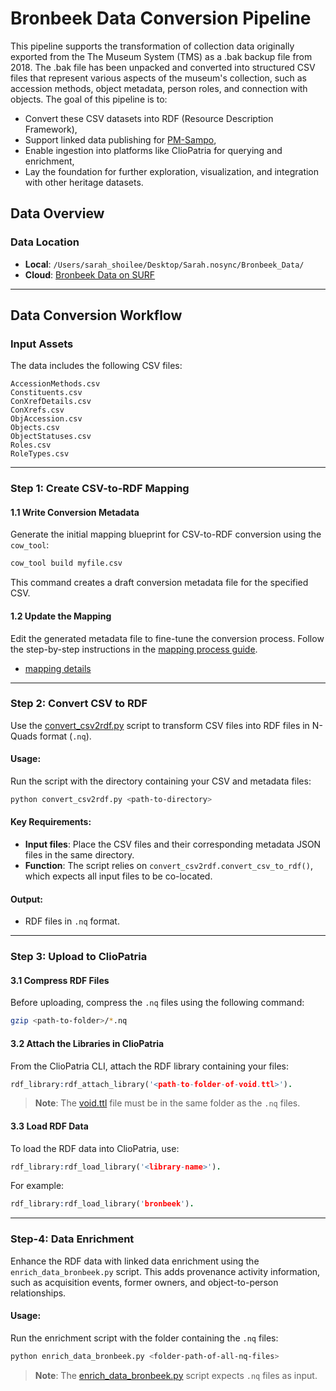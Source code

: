 # Bronbeek Data Conversion Pipeline

This pipeline supports the transformation of collection data originally exported from the The Museum System (TMS) as a .bak backup file from 2018. The .bak file has been unpacked and converted into structured CSV files that represent various aspects of the museum's collection, such as accession methods, object metadata, person roles, and connection with objects. The goal of this pipeline is to:

- Convert these CSV datasets into RDF (Resource Description Framework),
- Support linked data publishing for [PM-Sampo](https://pmsampo.demo.seco.cs.aalto.fi/en/),
- Enable ingestion into platforms like ClioPatria for querying and enrichment,
- Lay the foundation for further exploration, visualization, and integration with other heritage datasets.

## Data Overview

### Data Location
- **Local**: `/Users/sarah_shoilee/Desktop/Sarah.nosync/Bronbeek_Data/`  
- **Cloud**: [Bronbeek Data on SURF](https://vu.data.surfsara.nl/index.php/f/142262424)

---

## Data Conversion Workflow

### Input Assets
The data includes the following CSV files:

```
AccessionMethods.csv
Constituents.csv
ConXrefDetails.csv
ConXrefs.csv
ObjAccession.csv
Objects.csv
ObjectStatuses.csv
Roles.csv
RoleTypes.csv
```

---

### Step 1: Create CSV-to-RDF Mapping

#### 1.1 Write Conversion Metadata
Generate the initial mapping blueprint for CSV-to-RDF conversion using the `cow_tool`:

```bash
cow_tool build myfile.csv
```

This command creates a draft conversion metadata file for the specified CSV.

#### 1.2 Update the Mapping
Edit the generated metadata file to fine-tune the conversion process. Follow the step-by-step instructions in the [mapping process guide](./cow_process.md).
- [mapping details](https://docs.google.com/document/d/12hXBqdUr_LVh96ltt8DTXUMrewWByzCNndjEBMzqAis/edit?usp=sharing)

---

### Step 2: Convert CSV to RDF

Use the [convert_csv2rdf.py](convert_csv2rdf.py) script to transform CSV files into RDF files in N-Quads format (`.nq`).

#### Usage:
Run the script with the directory containing your CSV and metadata files:

```bash
python convert_csv2rdf.py <path-to-directory>
```

#### Key Requirements:
- **Input files**: Place the CSV files and their corresponding metadata JSON files in the same directory.
- **Function**: The script relies on `convert_csv2rdf.convert_csv_to_rdf()`, which expects all input files to be co-located.

#### Output:
- RDF files in `.nq` format.

---

### Step 3: Upload to ClioPatria

#### 3.1 Compress RDF Files
Before uploading, compress the `.nq` files using the following command:

```bash
gzip <path-to-folder>/*.nq
```

#### 3.2 Attach the Libraries in ClioPatria
From the ClioPatria CLI, attach the RDF library containing your files:

```prolog
rdf_library:rdf_attach_library('<path-to-folder-of-void.ttl>').
```

> **Note**: The [void.ttl](void.ttl) file must be in the same folder as the `.nq` files.

#### 3.3 Load RDF Data
To load the RDF data into ClioPatria, use:

```prolog
rdf_library:rdf_load_library('<library-name>').
```
For example:
```prolog
rdf_library:rdf_load_library('bronbeek').
```

---

### Step-4: Data Enrichment

Enhance the RDF data with linked data enrichment using the `enrich_data_bronbeek.py` script. This adds provenance activity information, such as acquisition events, former owners, and object-to-person relationships.

#### Usage:
Run the enrichment script with the folder containing the `.nq` files:

```bash
python enrich_data_bronbeek.py <folder-path-of-all-nq-files>
```

> **Note**: The [enrich_data_bronbeek.py](enrich_data_bronbeek.py) script expects `.nq` files as input.

